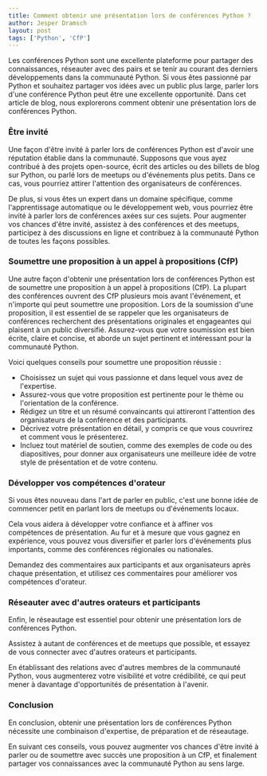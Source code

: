 ```yaml
---
title: Comment obtenir une présentation lors de conférences Python ?
author: Jesper Dramsch
layout: post
tags: ['Python', 'CfP']
---
```


Les conférences Python sont une excellente plateforme pour partager des connaissances, réseauter avec des pairs et se tenir au courant des derniers développements dans la communauté Python. Si vous êtes passionné par Python et souhaitez partager vos idées avec un public plus large, parler lors d'une conférence Python peut être une excellente opportunité. Dans cet article de blog, nous explorerons comment obtenir une présentation lors de conférences Python.

### Être invité

Une façon d'être invité à parler lors de conférences Python est d'avoir une réputation établie dans la communauté. Supposons que vous ayez contribué à des projets open-source, écrit des articles ou des billets de blog sur Python, ou parlé lors de meetups ou d'événements plus petits. Dans ce cas, vous pourriez attirer l'attention des organisateurs de conférences.

De plus, si vous êtes un expert dans un domaine spécifique, comme l'apprentissage automatique ou le développement web, vous pourriez être invité à parler lors de conférences axées sur ces sujets. Pour augmenter vos chances d'être invité, assistez à des conférences et des meetups, participez à des discussions en ligne et contribuez à la communauté Python de toutes les façons possibles.

### Soumettre une proposition à un appel à propositions (CfP)

Une autre façon d'obtenir une présentation lors de conférences Python est de soumettre une proposition à un appel à propositions (CfP). La plupart des conférences ouvrent des CfP plusieurs mois avant l'événement, et n'importe qui peut soumettre une proposition.
Lors de la soumission d'une proposition, il est essentiel de se rappeler que les organisateurs de conférences recherchent des présentations originales et engageantes qui plaisent à un public diversifié. Assurez-vous que votre soumission est bien écrite, claire et concise, et aborde un sujet pertinent et intéressant pour la communauté Python.

Voici quelques conseils pour soumettre une proposition réussie :

-   Choisissez un sujet qui vous passionne et dans lequel vous avez de l'expertise.
-   Assurez-vous que votre proposition est pertinente pour le thème ou l'orientation de la conférence.
-   Rédigez un titre et un résumé convaincants qui attireront l'attention des organisateurs de la conférence et des participants.
-   Décrivez votre présentation en détail, y compris ce que vous couvrirez et comment vous le présenterez.
-   Incluez tout matériel de soutien, comme des exemples de code ou des diapositives, pour donner aux organisateurs une meilleure idée de votre style de présentation et de votre contenu.

### Développer vos compétences d'orateur

Si vous êtes nouveau dans l'art de parler en public, c'est une bonne idée de commencer petit en parlant lors de meetups ou d'événements locaux.

Cela vous aidera à développer votre confiance et à affiner vos compétences de présentation. Au fur et à mesure que vous gagnez en expérience, vous pouvez vous diversifier et parler lors d'événements plus importants, comme des conférences régionales ou nationales.

Demandez des commentaires aux participants et aux organisateurs après chaque présentation, et utilisez ces commentaires pour améliorer vos compétences d'orateur.

### Réseauter avec d'autres orateurs et participants

Enfin, le réseautage est essentiel pour obtenir une présentation lors de conférences Python.

Assistez à autant de conférences et de meetups que possible, et essayez de vous connecter avec d'autres orateurs et participants.

En établissant des relations avec d'autres membres de la communauté Python, vous augmenterez votre visibilité et votre crédibilité, ce qui peut mener à davantage d'opportunités de présentation à l'avenir.

### Conclusion

En conclusion, obtenir une présentation lors de conférences Python nécessite une combinaison d'expertise, de préparation et de réseautage.

En suivant ces conseils, vous pouvez augmenter vos chances d'être invité à parler ou de soumettre avec succès une proposition à un CfP, et finalement partager vos connaissances avec la communauté Python au sens large.
